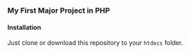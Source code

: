 ### My First Major Project in PHP

#### Installation
Just clone or download this repository to your `htdocs` folder.